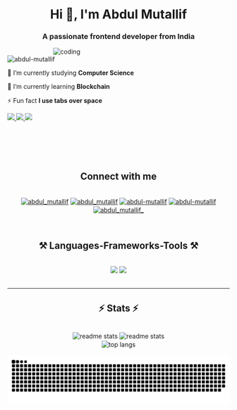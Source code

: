<h1 align="center">Hi 👋, I'm Abdul Mutallif</h1>
<h3 align="center">A passionate frontend developer from India</h3>

<img align="right" alt="coding" width="400" src="https://user-images.githubusercontent.com/55389276/140866485-8fb1c876-9a8f-4d6a-98dc-08c4981eaf70.gif" >

<p align="left"> <img src="https://komarev.com/ghpvc/?username=abdul-mutallif&label=Profile%20views&color=0e75b6&style=flat" alt="abdul-mutallif" /> </p>

<div align="left">
 
 🔭 I’m currently studying **Computer Science**
 
 🌱 I’m currently learning **Blockchain**

 ⚡ Fun fact **I use tabs over space**

 </div>
 <div align="left"> 
  <a href="abdul.mutallif.pvt@gmail.com">
   <img src="https://img.shields.io/badge/Gmail-333333?style=for-the-badge&logo=gmail&logoColor=red" />
  </a>
  <a href="https://https://linkedin.com/in/abdul-mutallif" target="_blank">
   <img src="https://img.shields.io/badge/LinkedIn-0077B5?style=for-the-badge&logo=linkedin&logoColor=white" target="_blank" />
  </a>
  <a href="https://instagram.com/abdul_mutallif_" target="_blank">
    <img src="https://img.shields.io/badge/Instagram-E4405F?style=for-the-badge&logo=instagram&logoColor=white" target="_blank" /> 
  </a>
</div>

<br><br><br><br>

<h2 align="center">Connect with me</h2>
<br/>
<div align="center">
    <a href="https://www.hackerrank.com/abdul_mutallif" target="blank"><img align="center" src="https://raw.githubusercontent.com/rahuldkjain/github-profile-readme-generator/master/src/images/icons/Social/hackerrank.svg" alt="abdul_mutallif" height="30" width="40" /></a>
<a href="https://auth.geeksforgeeks.org/user/abdul_mutallif" target="blank"><img align="center" src="https://raw.githubusercontent.com/rahuldkjain/github-profile-readme-generator/master/src/images/icons/Social/geeks-for-geeks.svg" alt="abdul_mutallif" height="30" width="40" /></a>
<a href="https://www.leetcode.com/abdul-mutallif" target="blank"><img align="center" src="https://raw.githubusercontent.com/rahuldkjain/github-profile-readme-generator/master/src/images/icons/Social/leet-code.svg" alt="abdul-mutallif" height="30" width="40" /></a>
<a href="https://linkedin.com/in/abdul-mutallif" target="blank"><img align="center" src="https://raw.githubusercontent.com/rahuldkjain/github-profile-readme-generator/master/src/images/icons/Social/linked-in-alt.svg" alt="abdul-mutallif" height="30" width="40" /></a>
<a href="https://instagram.com/abdul_mutallif_" target="blank"><img align="center" src="https://raw.githubusercontent.com/rahuldkjain/github-profile-readme-generator/master/src/images/icons/Social/instagram.svg" alt="abdul_mutallif_" height="30" width="40" /></a>
</div>

<p align="left">
 


</p>
<br>

<h2 align="center">⚒️ Languages-Frameworks-Tools ⚒️</h2>
<br/>
<div align="center">
    <img src="https://skillicons.dev/icons?i=c,cpp,python,java,mysql,vscode,github" />
    <img src="https://skillicons.dev/icons?i=html,css,javascript" /><br>
</div>

<br/>
<hr/>

<h2 align="center">⚡ Stats ⚡</h2>
<br>
<div align="center">
 <img width=390 src="https://github-readme-stats.vercel.app/api?username=abdul-mutallif&count_private=true&show_icons=true&theme=react&rank_icon=github&border_radius=10" alt="readme stats" />
 <img width=390 src="https://streak-stats.demolab.com?user=abdul-mutallif&count_private=true&show_icons=true&theme=react&rank_icon=github&border_radius=10" alt="readme stats" alt="streak graph" />
<br/>
 <img width=325 align="center" src="https://github-readme-stats.vercel.app/api/top-langs?username=abdul-mutallif&hide=HTML&langs_count=8&layout=compact&theme=react&border_radius=10&size_weight=0.5&count_weight=0.5&exclude_repo=github-readme-stats" alt="top langs" />
 </div>

 <br>
<div align="center">
 <img src="https://raw.githubusercontent.com/Abdul-Mutallif/Abdul-Mutallif/output/snake.svg" alt="Snake animation" />
</div>
